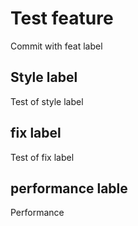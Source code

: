 # Test feature

Commit with feat label

## Style label

Test of style label

## fix label

Test of fix label

## performance lable

Performance